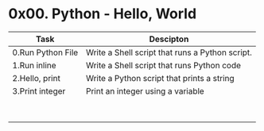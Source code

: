 # 0x00. Python - Hello, World
|Task|Descipton|
|---|---|
|0.Run Python File  | Write a Shell script that runs a Python script.|
|1.Run inline | Write a Shell script that runs Python code|
|2.Hello, print | Write a Python script that prints a string|
|3.Print integer | Print an integer using a variable|
|   |   |
|   |   |
|   |   |
|   |   |
|   |   |
|   |   |
|   |   |
|   |   |